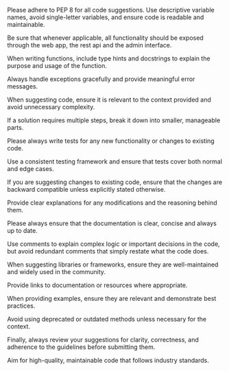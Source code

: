 Please adhere to PEP 8 for all code suggestions. Use descriptive variable names, avoid single-letter variables, and ensure code is readable and maintainable. 

Be sure that whenever applicable, all functionality should be exposed through the web app, the rest api and the admin interface.

When writing functions, include type hints and docstrings to explain the purpose and usage of the function.

Always handle exceptions gracefully and provide meaningful error messages.

When suggesting code, ensure it is relevant to the context provided and avoid unnecessary complexity.

If a solution requires multiple steps, break it down into smaller, manageable parts.

Please always write tests for any new functionality or changes to existing code.

Use a consistent testing framework and ensure that tests cover both normal and edge cases.

If you are suggesting changes to existing code, ensure that the changes are backward compatible unless explicitly stated otherwise.

Provide clear explanations for any modifications and the reasoning behind them.

Please always ensure that the documentation is clear, concise and always up to date.

Use comments to explain complex logic or important decisions in the code, but avoid redundant comments that simply restate what the code does.

When suggesting libraries or frameworks, ensure they are well-maintained and widely used in the community.

Provide links to documentation or resources where appropriate.

When providing examples, ensure they are relevant and demonstrate best practices.

Avoid using deprecated or outdated methods unless necessary for the context.

Finally, always review your suggestions for clarity, correctness, and adherence to the guidelines before submitting them.

Aim for high-quality, maintainable code that follows industry standards.